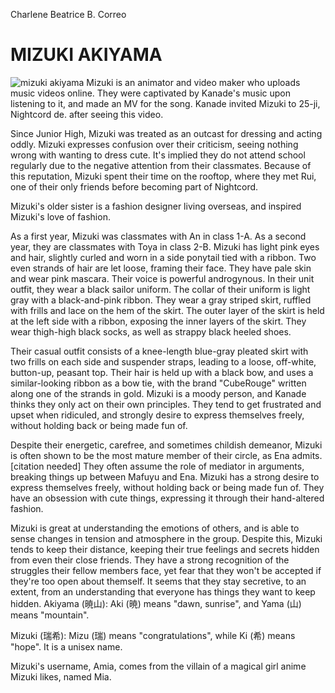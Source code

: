 Charlene Beatrice B. Correo
# MIZUKI AKIYAMA
![mizuki akiyama](https://storage.sekai.best/sekai-assets/character/member/res020_no029_rip/card_normal.png)
Mizuki is an animator and video maker who uploads music videos online. They were captivated by Kanade's music upon listening to it, and made an MV for the song. Kanade invited Mizuki to 25-ji, Nightcord de. after seeing this video.

Since Junior High, Mizuki was treated as an outcast for dressing and acting oddly. Mizuki expresses confusion over their criticism, seeing nothing wrong with wanting to dress cute. It's implied they do not attend school regularly due to the negative attention from their classmates. Because of this reputation, Mizuki spent their time on the rooftop, where they met Rui, one of their only friends before becoming part of Nightcord.

Mizuki's older sister is a fashion designer living overseas, and inspired Mizuki's love of fashion.

As a first year, Mizuki was classmates with An in class 1-A. As a second year, they are classmates with Toya in class 2-B.
Mizuki has light pink eyes and hair, slightly curled and worn in a side ponytail tied with a ribbon. Two even strands of hair are let loose, framing their face. They have pale skin and wear pink mascara. Their voice is powerful androgynous. In their unit outfit, they wear a black sailor uniform. The collar of their uniform is light gray with a black-and-pink ribbon. They wear a gray striped skirt, ruffled with frills and lace on the hem of the skirt. The outer layer of the skirt is held at the left side with a ribbon, exposing the inner layers of the skirt. They wear thigh-high black socks, as well as strappy black heeled shoes.

Their casual outfit consists of a knee-length blue-gray pleated skirt with two frills on each side and suspender straps, leading to a loose, off-white, button-up, peasant top. Their hair is held up with a black bow, and uses a similar-looking ribbon as a bow tie, with the brand "CubeRouge" written along one of the strands in gold.
Mizuki is a moody person, and Kanade thinks they only act on their own principles. They tend to get frustrated and upset when ridiculed, and strongly desire to express themselves freely, without holding back or being made fun of.

Despite their energetic, carefree, and sometimes childish demeanor, Mizuki is often shown to be the most mature member of their circle, as Ena admits. [citation needed] They often assume the role of mediator in arguments, breaking things up between Mafuyu and Ena. Mizuki has a strong desire to express themselves freely, without holding back or being made fun of. They have an obsession with cute things, expressing it through their hand-altered fashion.

Mizuki is great at understanding the emotions of others, and is able to sense changes in tension and atmosphere in the group. Despite this, Mizuki tends to keep their distance, keeping their true feelings and secrets hidden from even their close friends. They have a strong recognition of the struggles their fellow members face, yet fear that they won't be accepted if they're too open about themself. It seems that they stay secretive, to an extent, from an understanding that everyone has things they want to keep hidden.
Akiyama (暁山): Aki (暁) means "dawn, sunrise", and Yama (山) means "mountain".

Mizuki (瑞希): Mizu (瑞) means "congratulations", while Ki (希) means "hope". It is a unisex name.

Mizuki's username, Amia, comes from the villain of a magical girl anime Mizuki likes, named Mia.
